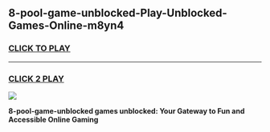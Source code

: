 
## 8-pool-game-unblocked-Play-Unblocked-Games-Online-m8yn4
<h3>
<a href="https://premium76.site?title=8-pool-game-unblocked&ref=25A">CLICK TO PLAY</a></h3>
<hr>

<h3>
<a href="https://premium76.site?title=8-pool-game-unblocked&ref=25A">CLICK 2 PLAY</a>
  
</h3>

<a href="https://premium76.site?title=8-pool-game-unblocked&ref=25A"><img src="https://clearcache.store/games.png"></a>


**8-pool-game-unblocked games unblocked: Your Gateway to Fun and Accessible Online Gaming**
